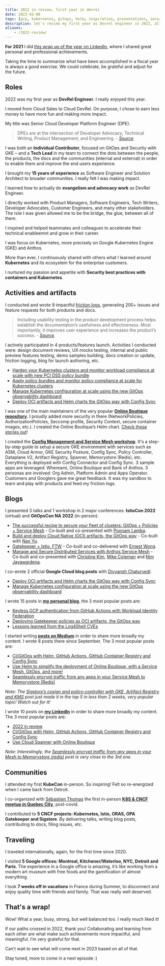 ```yaml
---
title: 2022 in review, first year in devrel
date: 2023-02-08
tags: [gcp, kubernetes, gitops, helm, inspiration, presentations, security, service-mesh]
description: let's review my first year as devrel engineer in 2022, all about kubernetes
aliases:
    - /2022-review/
---
```

**For 2021** I did [this wrap up of the year on LinkedIn](https://www.linkedin.com/posts/mathieubenoitqc_googlecloud-kubernetes-canada-activity-6884693753190252544-3rau), where I shared great personal and professional achievements.

Taking the time to summarize what have been accomplished in a fiscal year is always a good exercise. We could celebrate, be grateful and adjust for the future.

## Roles

2022 was my first year as **DevRel Engineer**. I really enjoyed this year.

I moved from Cloud Sales to Cloud DevRel. On purpose, I chose to earn less money to have more fun and making more impact.

My title was Senior Cloud Developer Platform Engineer (DPE).

> DPEs are at the intersection of Developer Advocacy, Technical Writing, Product Management, and Engineering. - _[Source](https://medium.com/google-cloud/developer-programs-engineer-say-what-b12829729693)._

I was both an **Individual Contributor**, focused on GitOps and Security with GKE – and a **Tech Lead** in my team to connect the dots between the people, the products, the docs and the communities (internal and external) in order to enable them and improve the end users experience.

I brought my **15 years of experience** as Software Engineer and Solution Architect to broader communities. I really felt I was making impact.

I learned how to actually do **evangelism and advocacy work** as DevRel Engineer.

I directly worked with Product Managers, Software Engineers, Tech Writers, Developer Advocates, Customer Engineers, and many other stakeholders. The role I was given allowed me to be the bridge, the glue, between all of them.

I inspired and helped teammates and colleagues to accelerate their technical enableemnt and grow in their career.

I was focus on Kubernetes, more precisely on Google Kubernetes Engine (GKE) and Anthos.

More than ever, I continuously shared with others what I learned around **Kubernetes** and its ecosystem for the enterprise customers.

I nurtured my passion and appetite with **Security best practices with containers and Kubernetes**.

## Activities and artifacts

I conducted and wrote 9 impactful [friction logs](https://developerrelations.com/developer-experience/an-introduction-to-friction-logging ), generating 200+ issues and feature requests for both products and docs.

> Including usability testing in the product development process helps establish the documentation’s usefulness and effectiveness. Most importantly, it improves user experience and increases the product’s success. - _[Source](https://medium.com/@dubemobinnaesiowu/how-to-test-technical-documentation-usability-74ad0c8d27c)._

I actively participated in 4 products/features launch. Activities I conducted were: design document reviews, UX mocks testing, internal and public preview features testing, demo samples building, docs creation or update, friction logging, blog for launch authoring, etc.
- [Harden your Kubernetes clusters and monitor workload compliance at scale with new PCI DSS policy bundle](https://cloud.google.com/blog/products/containers-kubernetes/new-pci-dss-policy-bundle/)
- [Apply policy bundles and monitor policy compliance at scale for Kubernetes clusters](https://cloud.google.com/blog/products/containers-kubernetes/apply-policy-bundles-and-monitor-policy-compliance-at-scale-for-kubernetes-clusters)
- [Manage Kubernetes configuration at scale using the new GitOps observability dashboard](https://cloud.google.com/blog/products/containers-kubernetes/manage-kubernetes-configuration-at-scale-using-the-new-gitops-observability-dashboard)
- [Deploy OCI artifacts and Helm charts the GitOps way with Config Sync ](https://cloud.google.com/blog/products/containers-kubernetes/gitops-with-oci-artifacts-and-config-sync)

I was one of the main maintainers of the very popular [**Online Boutique repository**](https://github.com/GoogleCloudPlatform/microservices-demo). I proudly added more security in there (NetworkPolicies, AuthorizationPolicies, Seccomp profile, Security Context, secure container images, etc.). I created the Online Boutique’s Helm chart. [Check these stories out](https://medium.com/p/246119e46d53)!

I created the [**Config Management and Service Mesh workshop**](https://acm-workshop.alwaysupalwayson.com/). It's a step-by-step guide to setup a secure GKE environment with services such as ASM, Cloud Armor, GKE Security Posture, Config Sync, Policy Controller, Dataplane V2, Artifact Registry, Spanner, Memorystore (Redis), etc. Everything is deployed with Config Connector and Config Sync. 3 sample apps are leveraged: Whereami, Online Boutique and Bank of Anthos. 3 personas are involved: Org Admin, Platform Admin and Apps Operator. Customers and Googlers gave me great feedback. It was my sandbox to learn and play with products and feed my friction logs.

## Blogs

I presented 3 talks and 1 workshop in 2 major conferences: **IstioCon 2022** (virtual) and **GitOpsCon NA 2022** (in-person): 
- [The successful recipe to secure your fleet of clusters: GitOps + Policies + Service Mesh](https://sched.co/1AR95) - Co-built and co-presented with [Poonam Lamba](https://www.linkedin.com/in/poonamlamba/).
- [Build and deploy Cloud Native (OCI) artifacts, the GitOps way](https://sched.co/1AR9T) - Co-built with [Nan Yu](https://www.linkedin.com/in/nan-yu-57650618/).
- [Gatekeeper + Istio, FTW](https://events.istio.io/istiocon-2022/sessions/gatekeeper-istio/) - Co-built and co-delivered with [Ernest Wong](https://www.linkedin.com/in/chewong/).
- [Manage and Secure Distributed Services with Anthos Service Mesh](https://events.istio.io/istiocon-2022/sessions/workshop-anthos/) - Co-built and co-presented with [Christine Kim](https://www.linkedin.com/in/christine-soh-kim/), [Mike Coleman](https://www.linkedin.com/in/mikegcoleman/) and [Nim Jayawardena](https://www.linkedin.com/in/nimesha-nim-jayawardena-3b4a1396/).

I co-wrote 2 official **Google Cloud blog posts** with [Divyansh Chaturvedi](https://www.linkedin.com/in/divyanshc/):
- [Deploy OCI artifacts and Helm charts the GitOps way with Config Sync](https://cloud.google.com/blog/products/containers-kubernetes/gitops-with-oci-artifacts-and-config-sync)
- [Manage Kubernetes configuration at scale using the new GitOps observability dashboard](https://cloud.google.com/blog/products/containers-kubernetes/manage-kubernetes-configuration-at-scale-using-the-new-gitops-observability-dashboard)

I wrote 15 posts in [**my personal blog**](https://alwaysupalwayson.com), the 3 most popular posts are:
- [Keyless GCP authentication from GitHub Actions with Workload Identity Federation](https://alwaysupalwayson.com/posts/2022/01/workload-identity-federation/)
- [Deploying Gatekeeper policies as OCI artifacts, the GitOps way](https://alwaysupalwayson.com/posts/2022/09/gatekeeper-policies-as-oci-artifacts/) 
- [Lessons learned from the Log4Shell CVEs](https://alwaysupalwayson.com/posts/2021/12/log4shell/)

I started writing [**posts on Medium**](https://medium.com/@mabenoit) in order to share more broadly my content. I wrote 8 posts there since September. The 3 most popular posts are:
- [CI/GitOps with Helm, GitHub Actions, GitHub Container Registry and Config Sync](https://medium.com/p/836913e74e79)
- [Use Helm to simplify the deployment of Online Boutique, with a Service Mesh, GitOps, and more!](https://medium.com/p/246119e46d53)
- [Seamlessly encrypt traffic from any apps in your Service Mesh to Memorystore (Redis)](https://medium.com/p/64b71969318d)

_Note: The [Sigstore’s cosign and policy-controller with GKE, Artifact Registry and KMS](https://medium.com/p/7bd5b12672ea) post just made it in the top 5 in less than 2 weeks, very popular topic! Watch out for it!_

I wrote 10 posts on [**my LinkedIn**](https://www.linkedin.com/in/mathieubenoitqc/) in order to share more broadly my content. The 3 most popular posts are:
- [2022 in review](https://www.linkedin.com/posts/mathieubenoitqc_googlecloud-kubernetes-canada-activity-6884693753190252544-3rau)
- [CI/GitOps with Helm, GitHub Actions, GitHub Container Registry and Config Sync](https://www.linkedin.com/posts/mathieubenoitqc_cigitops-with-helm-github-actions-github-activity-6977611558189154304-qP_8)
- [Use Cloud Spanner with Online Boutique](https://www.linkedin.com/posts/mathieubenoitqc_use-google-cloud-spanner-with-the-online-activity-6988665215517097984-NEQo)

_Note: Interestingly, the [Seamlessly encrypt traffic from any apps in your Mesh to Memorystore (redis)](https://www.linkedin.com/posts/mathieubenoitqc_seamlessly-encrypt-traffic-from-any-apps-activity-6975129860360826880-WFLK) post is very close to the 3rd one._

## Communities

I attended my first **KubeCon** in-person. So inspiring! Felt so re-energized when I came back from Detroit.

I co-organized with [Sébastien Thomas](https://www.linkedin.com/in/prune/) the first in-person [**K8S & CNCF meetup in Quebec City**](https://community.cncf.io/events/details/cncf-quebec-presents-meetup-de-novembre-recapitulatif-de-kubecon-na-et-lightning-talk/), post-covid.

I contributed to **5 CNCF projects: Kubernetes, Istio, ORAS, OPA Gatekeeper and Sigstore**. By delivering talks, writing blog posts, contributing to docs, filing issues, etc.

## Traveling

I traveled internationally, again, for the first time since 2020.

I visited **5 Google offices: Montreal, Kitchener/Waterloo, NYC, Detroit and Paris**. The experience in a Google office is amazing, it’s like working from a modern art museum with free foods and the gamification of almost everything.

I took **7 weeks off in vacations** in France during Summer, to disconnect and enjoy quality time with friends and family. That was really well deserved.  

## That's a wrap!

Wow! What a year, busy, strong, but well balanced too. I really much liked it!

If our paths crossed in 2022, thank you!  Collaborating and learning from each other are what make such achievements more impactful, and meaningful. I’m very grateful for that.

Can’t wait to see what will come next in 2023 based on all of that.

Stay tuned, more to come in a next episode :)
